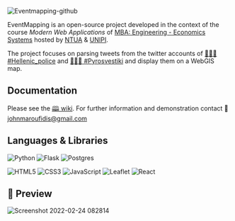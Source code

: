 ![Eventmapping-github](https://user-images.githubusercontent.com/26281506/155498608-8f71868e-bbfb-4759-afc5-c3353a1ac249.png)

EventMapping is an open-source project developed in the context of the course _Modern Web Applications_ of <a href="https://www.ece.ntua.gr/en/postgraduate/2">MBA: Engineering - Economics Systems</a> hosted by <a href="https://www.ntua.gr/en/">NTUA</a> & <a href="https://www.unipi.gr/unipi/en/">UNIPI</a>.

The project focuses on parsing tweets from the twitter accounts of <a href="https://twitter.com/hellenicpolice">👮🏽‍♀️ #Hellenic_police</a> and <a href="https://twitter.com/pyrosvestiki">👩🏼‍🚒  #Pyrosvestiki</a> and display them on a WebGIS map.

## Documentation
Please see the <a href="https://github.com/jmarou/EventMapping/wiki">🕮 wiki</a>. For further information and demonstration contact 📨  johnmaroufidis@gmail.com 

## Languages & Libraries
![Python](https://img.shields.io/badge/Python-%23323330?style=flat&logo=python&logoColor=%155509708) ![Flask](https://img.shields.io/badge/flask-%23323330.svg?style=flat&logo=Flask&logoColor=white) ![Postgres](https://img.shields.io/badge/PostgreSQL-%23323330.svg?style=flat&logo=postgresql&logoColor=%23316192) 

![HTML5](https://img.shields.io/badge/html5-%23323330.svg?style=flat&logo=HTML5&logoColor=23E34F26) ![CSS3](https://img.shields.io/badge/CSS3-%23323330.svg?style=flat&logo=css3&logoColor=%231572B6) ![JavaScript](https://img.shields.io/badge/javascript-%23323330.svg?style=flat&logo=Javascript&logoColor=%23F7DF1E) ![Leaflet](https://img.shields.io/badge/Leaflet.js-%23323330.svg?style=flat&logo=leaflet&logoColor=199900) ![React](https://img.shields.io/badge/React.js-%23323330.svg?style=flat&logo=react&logoColor=23E34F26) 

## 🌟 Preview 
![Screenshot 2022-02-24 082814](https://user-images.githubusercontent.com/26281506/155503492-aa005e76-0bb0-43b9-8a49-4397fb3177f8.png)
